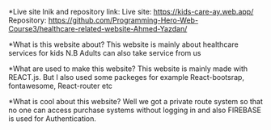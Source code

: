 *Live site lnik and repository link:
Live site: https://kids-care-ay.web.app/
Repository: https://github.com/Programming-Hero-Web-Course3/healthcare-related-website-Ahmed-Yazdan/

*What is this website about?
This website is mainly about healthcare services for kids N.B Adults can also take service from us

*What are used to make this website?
This website is mainly made with REACT.js. But I also used some packeges for example React-bootsrap, fontawesome, React-router etc

*What is cool about this website?
Well we got a private route system so that no one can access purchase systems without logging in and also FIREBASE is used for Authentication.
